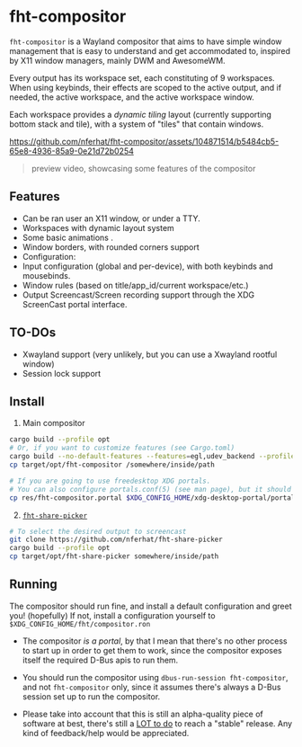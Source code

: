 # fht-compositor

`fht-compositor` is a Wayland compositor that aims to have simple window management that is easy to
understand and get accommodated to, inspired by X11 window managers, mainly DWM and AwesomeWM.

Every output has its workspace set, each constituting of 9 workspaces. When using keybinds,
their effects are scoped to the active output, and if needed, the active workspace, and the active
workspace window.

Each workspace provides a *dynamic tiling* layout (currently supporting bottom stack and tile), with
a system of "tiles" that contain windows.


https://github.com/nferhat/fht-compositor/assets/104871514/b5484cb5-65e8-4936-85a9-0e21d72b0254
> preview video, showcasing some features of the compositor

## Features

- Can be ran user an X11 window, or under a TTY.
- Workspaces with dynamic layout system
- Some basic animations .
- Window borders, with rounded corners support
- Configuration:
- Input configuration (global and per-device), with both keybinds and mousebinds.
- Window rules (based on title/app_id/current workspace/etc.)
- Output Screencast/Screen recording support through the XDG ScreenCast portal interface.

## TO-DOs

- Xwayland support (very unlikely, but you can use a Xwayland rootful window)
- Session lock support

## Install

1. Main compositor

```sh
cargo build --profile opt
# Or, if you want to customize features (see Cargo.toml)
cargo build --no-default-features --features=egl,udev_backend --profile opt
cp target/opt/fht-compositor /somewhere/inside/path

# If you are going to use freedesktop XDG portals.
# You can also configure portals.conf(5) (see man page), but it should work by default.
cp res/fht-compositor.portal $XDG_CONFIG_HOME/xdg-desktop-portal/portals/
```

2. [`fht-share-picker`](https://github.com/nferhat/fht-share-picker)

```sh
# To select the desired output to screencast
git clone https://github.com/nferhat/fht-share-picker
cargo build --profile opt
cp target/opt/fht-share-picker somewhere/inside/path
```

## Running

The compositor should run fine, and install a default configuration and greet you! (hopefully) If not, install a configuration yourself to `$XDG_CONFIG_HOME/fht/compositor.ron`

- The compositor *is a portal*, by that I mean that there's no other process to start up in order to get them to work, since the compositor exposes itself the required D-Bus apis to run them.

- You should run the compositor using `dbus-run-session fht-compositor`, and not `fht-compositor` only, since it assumes there's always a D-Bus session set up to run the compositor.

- Please take into account that this is still an alpha-quality piece of software at best, there's still a [LOT to do](https://github.com/nferhat/fht-compositor/issues/2) to reach a "stable" release. Any kind of feedback/help would be appreciated.
